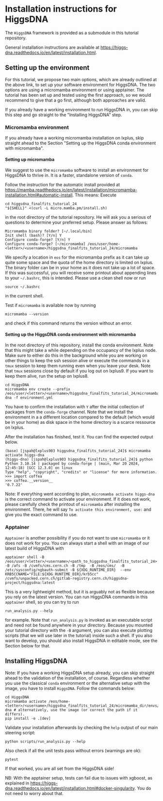 # Installation instructions for HiggsDNA

The `HiggsDNA` framework is provided as a submodule in this tutorial repository.

General installation instructions are available at https://higgs-dna.readthedocs.io/en/latest/installation.html.

## Setting up the environment

For this tutorial, we propose two main options, which are already outlined at the above link, to set up your software environment for HiggsDNA.
The two options are using a micromamba environment or using apptainer.
The tutorial has been set up and tested using the first approach, so we would recommend to give that a go first, although both approaches are valid.

If you already have a working environment to run HiggsDNA in, you can skip this step and go straight to the "Installing HiggsDNA" step.

### Micromamba environment

If you already have a working micromamba installation on lxplus, skip straight ahead to the Section "Setting up the HiggsDNA conda environment with micromamba".

#### Setting up micromamba

We suggest to use the `micromamba` software to install an environment for HiggsDNA to thrive in. It is a faster, standalone version of `conda`.

Follow the instruction for the automatic install provided at https://mamba.readthedocs.io/en/latest/installation/micromamba-installation.html#automatic-install.
This means: Execute

```
cd higgsdna_finalfits_tutorial_24
"${SHELL}" <(curl -L micro.mamba.pm/install.sh)
```

in the root directory of the tutorial repository.
He will ask you a serious of questions to determine your preferred setup. Please answer as follows:

```
Micromamba binary folder? [~/.local/bin] 
Init shell (bash)? [Y/n] Y
Configure conda-forge? [Y/n] Y
Configure conda-forge? [~/micromamba] /eos/user/home-<letter>/<username>/higgsdna_finalfits_tutorial_24/micromamba
```

We specify a location in `eos` for the micromamba prefix as it can take up quite some space and the quota of the home directory is limited on lxplus.
The binary folder can be in your home as it does not take up a lot of space.
If this was successful, you will receive some printout about appending lines to your `~/.bashrc`, this is intended. Please use a clean shell now or run

```
source ~/.bashrc
```

in the current shell.

Test if `micromamba` is available now by running

```
micromamba --version
```

and check if this command returns the version without an error.

#### Setting up the HiggsDNA conda environment with micromamba

In the root directory of this repository, install the conda environment.
Note that this might take a while depending on the occupancy of the lxplus node.
Make sure to either do this in the background while you are working on other things to keep the ssh session alive or execute the commands in a `tmux` session to keep them running even when you leave your desk.
Note that `tmux` sessions close by default if you log out on lxplus9.
If you want to keep them alive, run the setup on lxplus8.

```
cd HiggsDNA
micromamba env create --prefix /eos/user/<letter>/<username>/higgsdna_finalfits_tutorial_24/micromamba_dir/envs/higgs-dna -f environment.yml
```

You have to confirm the installation with `Y` after the initial collection of packages from the `conda-forge` channel.
Note that we install the environment in a a different location compared to the default (which would be in your home) as disk space in the home directory is a scarce ressource on lxplus.

After the installation has finished, test it.
You can find the expected output below.
```
(base) [jspah@lxplus903 higgsdna_finalfits_tutorial_24]$ micromamba activate higgs-dna 
(higgs-dna) [jspah@lxplus903 higgsdna_finalfits_tutorial_24]$ python
Python 3.10.14 | packaged by conda-forge | (main, Mar 20 2024, 12:45:18) [GCC 12.3.0] on linux
Type "help", "copyright", "credits" or "license" for more information.
>>> import coffea
>>> coffea.__version__
'0.7.22'
```
Note: If everything went according to plan, `micromamba activate higgs-dna` is the correct command to activate your environment.
If it does not work, please carefully check the printout of `micromamba` after installing the environment.
There, he will say `To activate this environment, use:` and give you the exact command to use.

### Apptainer

`Apptainer` is another possibility if you do not want to use `micromamba` or it does not work for you.
You can always start a shell with an image of our latest build of HiggsDNA with
```
apptainer shell -B /eos/user/<letter>/<username>/<path_to_higgsdna_finalfits_tutorial_24> -B /afs -B /cvmfs/cms.cern.ch -B /tmp  -B /eos/cms/  -B /etc/sysconfig/ngbauth-submit -B ${XDG_RUNTIME_DIR}  --env KRB5CCNAME="FILE:${XDG_RUNTIME_DIR}/krb5cc" /cvmfs/unpacked.cern.ch/gitlab-registry.cern.ch/higgsdna-project/higgsdna:latest
```
This is a very lightweight method, but it is arguably not as flexible because you rely on the latest version. You can run HiggsDNA commands in this `apptainer` shell, so you can try to run
```
run_analysis.py --help
```
for example.
Note that `run_analysis.py` is invoked as an executable script and need not be found anywhere in your directory.
Because you mounted your tutorial directory with the `-B` argument, you can also execute plotting scripts (that we will use later in the tutorial) inside such a shell. If you also want to develop, you should also install HiggsDNA in editable mode, see the Section below for that.

## Installing HiggsDNA

Note: If you have a working HiggsDNA setup already, you can skip straight ahead to the validation of the installation, of course.
Regardless whether you use the classical `conda` environment or the alternative setup with the image, you have to install `HiggsDNA`. Follow the commands below:

```
cd HiggsDNA
micromamba activate /eos/home-<letter>/<username>/higgsdna_finalfits_tutorial_24/micromamba_dir/envs/higgs-dna # alternatively, use the image (or correct the path if it differs).
pip install -e .[dev]
```

Validate your installation afterwards by checking the `help` output of our main steering script:

```
python scripts/run_analysis.py --help
````

Also check if all the unit tests pass without errors (warnings are ok):

```
pytest
```

If that worked, you are all set from the HiggsDNA side!

NB: With the apptainer setup, tests can fail due to issues with xgboost, as explained in https://higgs-dna.readthedocs.io/en/latest/installation.html#docker-singularity. You do not need to worry about that.